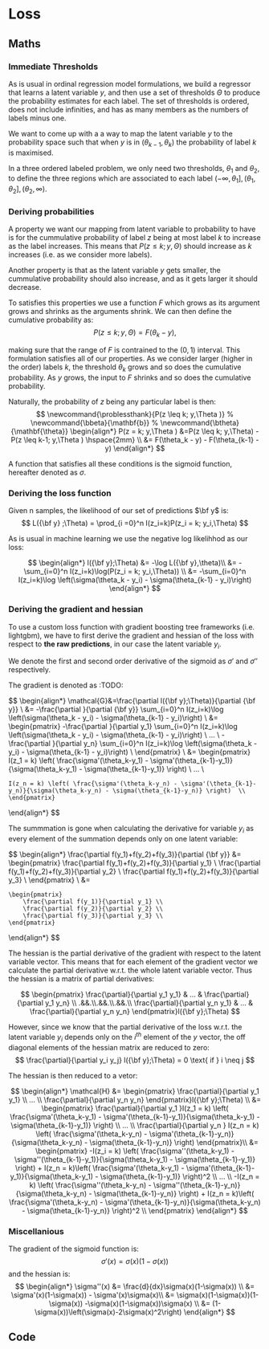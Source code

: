 # Loss
## Maths
### Immediate Thresholds

As is usual in ordinal regression model formulations, we build a regressor that learns a latent variable $y$, and then use a set of thresholds $\Theta$ to produce the probability estimates for each label. The set of thresholds is ordered, does not include infinities, and has as many members as the numbers of labels minus one.

We want to come up with a a way to map the latent variable $y$ to the probability space such that when $y$ is in $(\theta_{k-1},\theta_{k})$ the probability of label $k$ is maximised.

In a three ordered labeled problem, we only need two thresholds, $\theta_1$ and $\theta_2$, to define the three regions which are associated to each label $(-\infty,\theta_1], (\theta_1, \theta_2], (\theta_2, \infty)$.

### Deriving probabilities

A property we want our mapping from latent variable to probability to have is for the cummulative probability of label $z$ being at most label $k$ to increase as the label increases. This means that $P(z\leq k;y,\Theta)$ should increase as $k$ increases (i.e. as we consider more labels).

Another property is that as the latent variable $y$ gets smaller, the cummulative probability should also increase, and as it gets larger it should decrease.

To satisfies this properties we use a function $F$ which grows as its argument grows and shrinks as the arguments shrink. We can then define the cumulative probability as:
$$
P(z \leq k; y,\Theta  ) = F(\theta_k - y) ,
$$

making sure that the range of $F$ is contrained to the $(0,1)$ interval. This formulation satisfies all of our properties. As we consider larger (higher in the order) labels $k$, the threshold $\theta_k$ grows and so does the cumulative probability. As $y$ grows, the input to $F$ shrinks and so does the cumulative probability.

Naturally, the probability of $z$ being any particular label is then:
$$
\newcommand{\problessthank}{P(z \leq k; y,\Theta  )}
% \newcommand{\bbeta}{\mathbf{b}}
% \newcommand{\btheta}{\mathbf{\theta}}
\begin{align*}
P(z = k; y,\Theta  ) &=P(z \leq k; y,\Theta) -P(z \leq k-1; y,\Theta  )  \hspace{2mm} \\
&= F(\theta_k - y) - F(\theta_{k-1} - y)
\end{align*}
$$


A function that satisfies all these conditions is the sigmoid function, hereafter denoted as $\sigma$.
### Deriving the loss function

Given n samples, the likelihood of our set of predictions $\bf y$ is:
$$
L({\bf y} ;\Theta) = \prod_{i =0}^n I(z_i=k)P(z_i = k; y_i,\Theta)
$$

As is usual in machine learning we use the negative log likelihhod as our loss:

$$
\begin{align*}
l({\bf y};\Theta) &= -\log L({\bf y},\theta)\\
&= -\sum_{i=0}^n I(z_i=k)\log(P(z_i = k; y_i,\Theta)) \\
&= -\sum_{i=0}^n I(z_i=k)\log \left(\sigma(\theta_k - y_i) - \sigma(\theta_{k-1} - y_i)\right)
\end{align*}
$$
### Deriving the gradient and hessian

To use a custom loss function with gradient boosting tree frameworks (i.e. lightgbm), we have to first derive the gradient and hessian of the loss with respect to **the raw predictions**, in our case the latent variable $y_i$.


We denote the first and second order derivative of the sigmoid as $\sigma'$ and $\sigma''$ respectively.

The gradient is denoted as :TODO:

$$
\begin{align*}
\mathcal{G}&=\frac{\partial l({\bf y};\Theta)}{\partial {\bf y}} \\
&= -\frac{\partial }{\partial {\bf y}} \sum_{i=0}^n I(z_i=k)\log \left(\sigma(\theta_k - y_i) - \sigma(\theta_{k-1} - y_i)\right)  \\
    &=
    \begin{pmatrix}
        -\frac{\partial }{\partial y_1} \sum_{i=0}^n I(z_i=k)\log \left(\sigma(\theta_k - y_i) - \sigma(\theta_{k-1} - y_i)\right)  \\
        ... \\
        -\frac{\partial }{\partial y_n} \sum_{i=0}^n I(z_i=k)\log \left(\sigma(\theta_k - y_i) - \sigma(\theta_{k-1} - y_i)\right)  \\
    \end{pmatrix} \\
    &=
    \begin{pmatrix}
    I(z_1 = k) \left( \frac{\sigma'(\theta_k-y_1) - \sigma'(\theta_{k-1}-y_1)}{\sigma(\theta_k-y_1) - \sigma(\theta_{k-1}-y_1)} \right)  \\ 
    ... \\

    I(z_n = k) \left( \frac{\sigma'(\theta_k-y_n) - \sigma'(\theta_{k-1}-y_n)}{\sigma(\theta_k-y_n) - \sigma(\theta_{k-1}-y_n)} \right)  \\ 
    \end{pmatrix}
\end{align*}
$$

The summmation is gone when calculating the derivative for variable $y_i$ as every element of the summation depends only on one latent variable:

$$
\begin{align*}
\frac{\partial f(y_1)+f(y_2)+f(y_3)}{\partial {\bf y}} &=
    \begin{pmatrix}
        \frac{\partial f(y_1)+f(y_2)+f(y_3)}{\partial y_1} \\
        \frac{\partial f(y_1)+f(y_2)+f(y_3)}{\partial y_2} \\
        \frac{\partial f(y_1)+f(y_2)+f(y_3)}{\partial y_3} \\
    \end{pmatrix} \\
&=

    \begin{pmatrix}
        \frac{\partial f(y_1)}{\partial y_1} \\
        \frac{\partial f(y_2)}{\partial y_2} \\
        \frac{\partial f(y_3)}{\partial y_3} \\
    \end{pmatrix}
\end{align*}
$$


The hessian is the partial derivative of the gradient with respect to the latent variable vector. This means that for each element of the gradient vector we calculate the partial derivative w.r.t. the whole latent variable vector. Thus the hessian is a matrix of partial derivatives:

$$
\begin{pmatrix}
\frac{\partial}{\partial y_1 y_1} & ... &
\frac{\partial}{\partial y_1 y_n} \\
.&&.\\.&&.\\.&&.\\
\frac{\partial}{\partial y_n y_1} & ... &
\frac{\partial}{\partial y_n y_n}
\end{pmatrix}l({\bf y};\Theta)
$$

However, since we know that the partial derivative of the loss w.r.t. the latent variable $y_i$ depends only on the $i^{th}$ element of the $y$ vector, the off diagonal elements of the hessian matrix are reduced to zero:
$$
\frac{\partial}{\partial y_i y_j} l({\bf y};\Theta) = 0 \text{ if } i \neq j
$$

The hessian is then reduced to a vetor:

$$
\begin{align*}
\mathcal{H} &=  
    \begin{pmatrix}
        \frac{\partial}{\partial y_1 y_1}  \\
        ... \\
        \frac{\partial}{\partial y_n y_n}
    \end{pmatrix}l({\bf y};\Theta) \\
    &=
    \begin{pmatrix}
        \frac{\partial}{\partial y_1 }I(z_1 = k) \left( \frac{\sigma'(\theta_k-y_1) - \sigma'(\theta_{k-1}-y_1)}{\sigma(\theta_k-y_1) - \sigma(\theta_{k-1}-y_1)} \right)  \\ 
        ... \\
        \frac{\partial}{\partial y_n }
        I(z_n = k) \left( \frac{\sigma'(\theta_k-y_n) - \sigma'(\theta_{k-1}-y_n)}{\sigma(\theta_k-y_n) - \sigma(\theta_{k-1}-y_n)} \right)  
    \end{pmatrix}\\
    &=
    \begin{pmatrix}
        -I(z_i = k) \left( \frac{\sigma''(\theta_k-y_1) - \sigma''(\theta_{k-1}-y_1)}{\sigma(\theta_k-y_1) - \sigma(\theta_{k-1}-y_1)} \right)  +
          I(z_n = k)\left( \frac{\sigma'(\theta_k-y_1) - \sigma'(\theta_{k-1}-y_1)}{\sigma(\theta_k-y_1) - \sigma(\theta_{k-1}-y_1)} \right)^2 \\ 
        ... \\
        -I(z_n = k) \left( \frac{\sigma''(\theta_k-y_n) - \sigma''(\theta_{k-1}-y_n)}{\sigma(\theta_k-y_n) - \sigma(\theta_{k-1}-y_n)} \right)  +
          I(z_n = k)\left( \frac{\sigma'(\theta_k-y_n) - \sigma'(\theta_{k-1}-y_n)}{\sigma(\theta_k-y_n) - \sigma(\theta_{k-1}-y_n)} \right)^2 \\ 
    \end{pmatrix}
\end{align*}
$$

### Miscellanious

The gradient of the sigmoid function is:
$$
\sigma'(x) = \sigma(x)(1-\sigma(x))
$$
and the hessian is:
$$
\begin{align*}
    \sigma''(x) &= \frac{d}{dx}\sigma(x)(1-\sigma(x)) \\
    &= \sigma'(x)(1-\sigma(x)) - \sigma'(x)\sigma(x)\\
    &= \sigma(x)(1-\sigma(x))(1-\sigma(x)) -\sigma(x)(1-\sigma(x))\sigma(x) \\ 
    &= (1-\sigma(x))\left(\sigma(x)-2\sigma(x)^2\right)
\end{align*}
$$


<!-- 

$$
\begin{align*}
\log L(\bbeta) &= l(\bbeta;\btheta) = \sum_{i=1}^n I(y_i=k) \log  \big[ \sigma(\theta_k - \eta_i) - \sigma(\theta_{k-1} - \eta_i) \big] \\
\eta_i &= \bx_i^T \bbeta \\
\frac{\partial l(\bbeta;\btheta)}{\partial \bbeta} &= \nabla_\bbeta = -\sum_{i=1}^n \bx_i I(y_i = k) \Bigg( \frac{\sigma'(\theta_k-\eta_i) + \sigma'(\theta_{k-1}-\eta_i)}{d_{ik}} \Bigg) \\
d_{ik} &= \sigma(\theta_k-\eta_i) - \sigma(\theta_{k-1}-\eta_i) \\
\frac{\partial l(\bbeta;\btheta)}{\partial \btheta} &= \nabla_\btheta = \sum_{i=1}^n \Bigg( I(y_i = k) \frac{\sigma'(\theta_k-\eta_i)}{d_{ik}} - I(y_i = k+1) \frac{\sigma'(\theta_k-\eta_i)}{d_{ik+1}} \Bigg)
\end{align*}
$$


$$
\begin{align*}
\tilde y &= \arg\max_k [P(y=k|\bbeta;\btheta;\tilde\bx)] \\
P(y=k|\bbeta;\btheta;\tilde\bx)  &= \begin{cases}
1 - \sigma(\theta_{K-1}-\tilde\eta) & \text{ if } k=K \\
\sigma(\theta_{K-1}-\tilde\eta) - \sigma(\theta_{K-2}-\tilde\eta) & \text{ if } k=K-1 \\
\vdots & \vdots \\
\sigma'(\theta_{1}-\tilde\eta) - 0 & \text{ if } k=1
\end{cases}
\end{align*}
$$ -->

## Code
